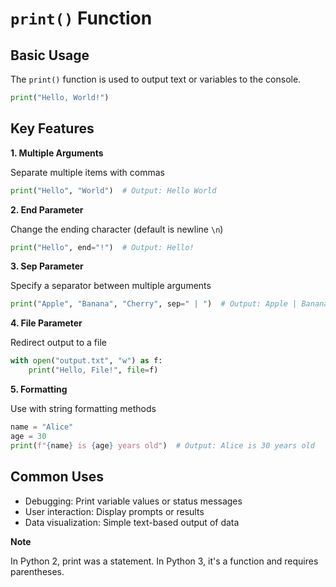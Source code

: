 # `print()` Function

## Basic Usage

The `print()` function is used to output text or variables to the console.

```python
print("Hello, World!")
```

## Key Features

**1. Multiple Arguments**

Separate multiple items with commas

```python
print("Hello", "World")  # Output: Hello World
```

**2. End Parameter**

Change the ending character (default is newline `\n`)

```python
print("Hello", end="!")  # Output: Hello!
```

**3. Sep Parameter**

Specify a separator between multiple arguments

```python
print("Apple", "Banana", "Cherry", sep=" | ")  # Output: Apple | Banana | Cherry
```

**4. File Parameter**

Redirect output to a file

```python
with open("output.txt", "w") as f:
    print("Hello, File!", file=f)
```

**5. Formatting**

Use with string formatting methods

```python
name = "Alice"
age = 30
print(f"{name} is {age} years old")  # Output: Alice is 30 years old
```

## Common Uses

- Debugging: Print variable values or status messages
- User interaction: Display prompts or results
- Data visualization: Simple text-based output of data

**Note**

In Python 2, print was a statement. In Python 3, it's a function and requires parentheses.